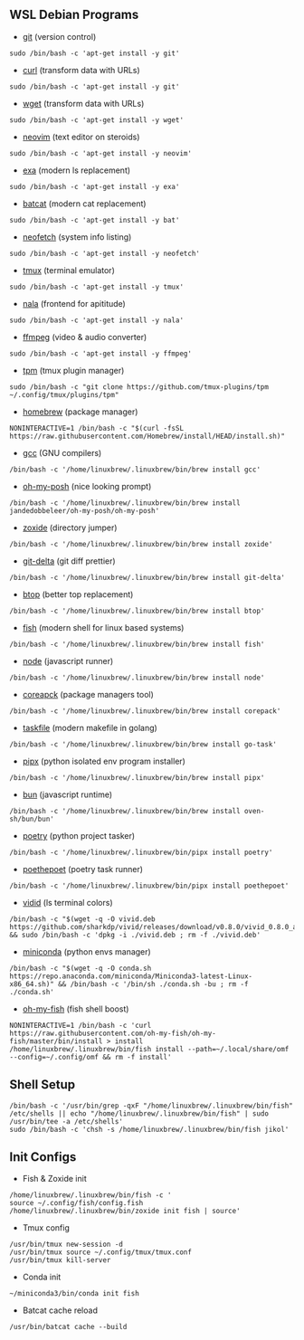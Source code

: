 ## WSL Debian Programs

- [git](https://git-scm.com/) (version control)
```
sudo /bin/bash -c 'apt-get install -y git'
```

- [curl](https://curl.se/) (transform data with URLs)
```
sudo /bin/bash -c 'apt-get install -y git'
```

- [wget](https://www.gnu.org/software/wget/) (transform data with URLs)
```
sudo /bin/bash -c 'apt-get install -y wget'
```

- [neovim](https://github.com/neovim/neovim/wiki/Installing-Neovim) (text editor on steroids)
```
sudo /bin/bash -c 'apt-get install -y neovim'
```

- [exa](https://the.exa.website/#installation) (modern ls replacement)
```
sudo /bin/bash -c 'apt-get install -y exa'
```

- [batcat](https://github.com/sharkdp/bat) (modern cat replacement)
```
sudo /bin/bash -c 'apt-get install -y bat'
```

- [neofetch](https://github.com/dylanaraps/neofetch) (system info listing)
```
sudo /bin/bash -c 'apt-get install -y neofetch'
```

- [tmux](https://github.com/tmux/tmux/wiki) (terminal emulator)
```
sudo /bin/bash -c 'apt-get install -y tmux'
```

- [nala](https://gitlab.com/volian/nala) (frontend for apititude)
```
sudo /bin/bash -c 'apt-get install -y nala'
```

- [ffmpeg](https://ffmpeg.org/) (video & audio converter)
```
sudo /bin/bash -c 'apt-get install -y ffmpeg'
```

- [tpm](https://github.com/tmux-plugins/tpm) (tmux plugin manager)
```
sudo /bin/bash -c "git clone https://github.com/tmux-plugins/tpm ~/.config/tmux/plugins/tpm"
```

- [homebrew](https://brew.sh/) (package manager)
```
NONINTERACTIVE=1 /bin/bash -c "$(curl -fsSL https://raw.githubusercontent.com/Homebrew/install/HEAD/install.sh)"
```

- [gcc](https://gcc.gnu.org/) (GNU compilers)
```
/bin/bash -c '/home/linuxbrew/.linuxbrew/bin/brew install gcc'
```

- [oh-my-posh](https://ohmyposh.dev/docs/installation/linux) (nice looking prompt)
```
/bin/bash -c '/home/linuxbrew/.linuxbrew/bin/brew install jandedobbeleer/oh-my-posh/oh-my-posh'
```

- [zoxide](https://github.com/ajeetdsouza/zoxide) (directory jumper)
```
/bin/bash -c '/home/linuxbrew/.linuxbrew/bin/brew install zoxide'
```

- [git-delta](https://github.com/dandavison/delta) (git diff prettier)
```
/bin/bash -c '/home/linuxbrew/.linuxbrew/bin/brew install git-delta'
```

- [btop](https://github.com/aristocratos/btop?tab=readme-ov-file#installation) (better top replacement)
```
/bin/bash -c '/home/linuxbrew/.linuxbrew/bin/brew install btop'
```

- [fish](https://fishshell.com/) (modern shell for linux based systems)
```
/bin/bash -c '/home/linuxbrew/.linuxbrew/bin/brew install fish'
```

- [node](https://nodejs.org/en) (javascript runner)
```
/bin/bash -c '/home/linuxbrew/.linuxbrew/bin/brew install node'
```

- [coreapck](https://nodejs.org/api/corepack.html) (package managers tool)
```
/bin/bash -c '/home/linuxbrew/.linuxbrew/bin/brew install corepack'
```

- [taskfile](https://taskfile.dev/installation/) (modern makefile in golang)
```
/bin/bash -c '/home/linuxbrew/.linuxbrew/bin/brew install go-task'
```

- [pipx](https://github.com/pypa/pipx) (python isolated env program installer)
```
/bin/bash -c '/home/linuxbrew/.linuxbrew/bin/brew install pipx'
```

- [bun](https://bun.sh/) (javascript runtime)
```
/bin/bash -c '/home/linuxbrew/.linuxbrew/bin/brew install oven-sh/bun/bun'
```

- [poetry](https://python-poetry.org) (python project tasker)
```
/bin/bash -c '/home/linuxbrew/.linuxbrew/bin/pipx install poetry'
```

- [poethepoet](https://poethepoet.natn.io/) (poetry task runner)
```
/bin/bash -c '/home/linuxbrew/.linuxbrew/bin/pipx install poethepoet'
```


- [vidid](https://github.com/sharkdp/vivid) (ls terminal colors)
```
/bin/bash -c "$(wget -q -O vivid.deb https://github.com/sharkdp/vivid/releases/download/v0.8.0/vivid_0.8.0_amd64.deb)" && sudo /bin/bash -c 'dpkg -i ./vivid.deb ; rm -f ./vivid.deb'
```

- [miniconda](https://docs.conda.io/en/latest/miniconda.html#linux-installers) (python envs manager)
```
/bin/bash -c "$(wget -q -O conda.sh https://repo.anaconda.com/miniconda/Miniconda3-latest-Linux-x86_64.sh)" && /bin/bash -c '/bin/sh ./conda.sh -bu ; rm -f ./conda.sh'
```

- [oh-my-fish](https://github.com/oh-my-fish/oh-my-fish) (fish shell boost)
```
NONINTERACTIVE=1 /bin/bash -c 'curl https://raw.githubusercontent.com/oh-my-fish/oh-my-fish/master/bin/install > install
/home/linuxbrew/.linuxbrew/bin/fish install --path=~/.local/share/omf --config=~/.config/omf && rm -f install'
```

## Shell Setup

```
/bin/bash -c '/usr/bin/grep -qxF "/home/linuxbrew/.linuxbrew/bin/fish" /etc/shells || echo "/home/linuxbrew/.linuxbrew/bin/fish" | sudo /usr/bin/tee -a /etc/shells'
sudo /bin/bash -c 'chsh -s /home/linuxbrew/.linuxbrew/bin/fish jikol'
```

## Init Configs

- Fish & Zoxide init
```
/home/linuxbrew/.linuxbrew/bin/fish -c '
source ~/.config/fish/config.fish
/home/linuxbrew/.linuxbrew/bin/zoxide init fish | source'
```

- Tmux config
```
/usr/bin/tmux new-session -d
/usr/bin/tmux source ~/.config/tmux/tmux.conf
/usr/bin/tmux kill-server
```

- Conda init
```
~/miniconda3/bin/conda init fish
```

- Batcat cache reload
```
/usr/bin/batcat cache --build
```
